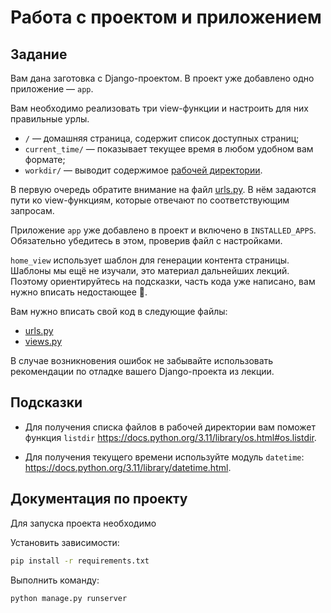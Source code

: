 # Работа с проектом и приложением

## Задание

Вам дана заготовка с Django-проектом. В проект уже добавлено одно приложение — `app`.

Вам необходимо реализовать три view-функции и настроить для них правильные урлы.

- `/` — домашняя страница, содержит список доступных страниц;
- `current_time/` — показывает текущее время в любом удобном вам формате;
- `workdir/` — выводит содержимое [рабочей директории](https://ru.wikipedia.org/wiki/%D0%A0%D0%B0%D0%B1%D0%BE%D1%87%D0%B8%D0%B9_%D0%BA%D0%B0%D1%82%D0%B0%D0%BB%D0%BE%D0%B3).

В первую очередь обратите внимание на файл [urls.py](./first_project/urls.py). В нём задаются пути ко view-функциям, которые отвечают по соответствующим запросам.

Приложение `app` уже добавлено в проект и включено в `INSTALLED_APPS`. Обязательно убедитесь в этом, проверив файл с настройками.

`home_view` использует шаблон для генерации контента страницы. Шаблоны мы ещё не изучали, это материал дальнейших лекций. Поэтому ориентируйтесь на подсказки, часть кода уже написано, вам нужно вписать недостающее 🙂.

Вам нужно вписать свой код в следующие файлы:

- [urls.py](./first_project/urls.py)
- [views.py](./app/views.py)

В случае возникновения ошибок не забывайте использовать рекомендации по отладке вашего Django-проекта из лекции.

## Подсказки

- Для получения списка файлов в рабочей директории вам поможет функция `listdir` https://docs.python.org/3.11/library/os.html#os.listdir.

- Для получения текущего времени используйте модуль `datetime`: https://docs.python.org/3.11/library/datetime.html.

## Документация по проекту

Для запуска проекта необходимо

Установить зависимости:

```bash
pip install -r requirements.txt
```

Выполнить команду:

```bash
python manage.py runserver
```